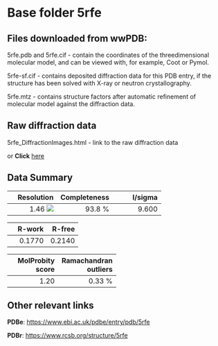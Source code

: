 # Base folder 5rfe

## Files downloaded from wwPDB:

5rfe.pdb and 5rfe.cif - contain the coordinates of the threedimensional molecular model, and can be viewed with, for example, Coot or Pymol.

5rfe-sf.cif - contains deposited diffraction data for this PDB entry, if the structure has been solved with X-ray or neutron crystallography.

5rfe.mtz - contains structure factors after automatic refinement of molecular model against the diffraction data.

## Raw diffraction data

5rfe_DiffractionImages.html - link to the raw diffraction data 

or **Click** [here](https://zenodo.org/record/3731353) 

## Data Summary
|   | Resolution | Completeness| I/sigma |
|---|-------------:|----------------:|--------------:|
|   |1.46 <img src="https://latex.codecogs.com/svg.latex?{\mbox{\normalfont\AA}}"/>|93.8  %|<img width=50/>9.600|

|   | **R-work**| **R-free**   
|---|-------------:|----------------:|           
||0.1770|0.2140|

|   |**MolProbity<br>score**| **Ramachandran<br>outliers** 
|---|-------------:|----------------:|
||1.20|0.33 %|

## Other relevant links 
**PDBe**:  https://www.ebi.ac.uk/pdbe/entry/pdb/5rfe
 
**PDBr**: https://www.rcsb.org/structure/5rfe 

